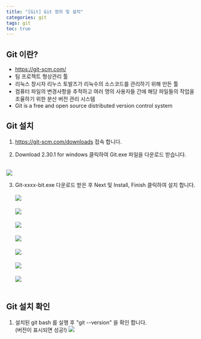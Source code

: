 ```yaml
---
title: "[Git] Git 정의 및 설치"
categories: git
tags: git
toc: true
---
```


## Git 이란?
- https://git-scm.com/
- 팀 프로젝트 형상관리 툴
- 리눅스 창시자 리누스 토발즈가 리눅수의 소스코드를 관리하기 위해 만든 툴
- 컴퓨터 파일의 변경사항을 추적하고 여러 명의 사용자들 간에 해당 파일들의 작업을 조율하기 위한 분산 버전 관리 시스템
- Git is a free and open source distributed version control system


## Git 설치
1. https://git-scm.com/downloads 접속 합니다.

2. Download 2.30.1 for windows 클릭하여 Git.exe 파일을 다운로드 받습니다. <br> <br> 
 <img src="/assets/images/git/git-1.png">

3. Git-xxxx-bit.exe 다운로드 받은 후 Next 및 Install, Finish 클릭하여 설치 합니다.   <br> <br> 
<img src="/assets/images/git/git-2.png">  <br> <br> 
<img src="/assets/images/git/git-3.png">  <br> <br> 
<img src="/assets/images/git/git-4.png">  <br> <br> 
<img src="/assets/images/git/git-5.png">  <br> <br> 
<img src="/assets/images/git/git-6.png">  <br> <br> 
<img src="/assets/images/git/git-7.png">  <br> <br> 
<img src="/assets/images/git/git-8.png">  <br> <br> 

## Git 설치 확인
1. 설치된 git bash 를 실행 후 "git --version" 을 확인 합니다. <br> (버전이 표시되면 성공!)
 <img src="/assets/images/git/git-9.png">  <br> <br> 